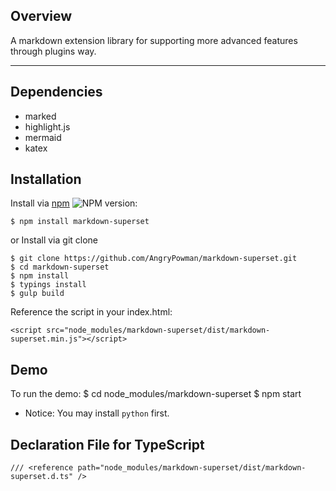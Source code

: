 ## Overview
A markdown extension library for supporting more advanced features through plugins way.

----

## Dependencies
- marked
- highlight.js
- mermaid
- katex

## Installation
Install via [npm](https://www.npmjs.com/package/github) ![NPM version](https://badge.fury.io/js/github.svg):
```
$ npm install markdown-superset
```

or Install via git clone
```
$ git clone https://github.com/AngryPowman/markdown-superset.git
$ cd markdown-superset
$ npm install
$ typings install
$ gulp build
```

Reference the script in your index.html:
```
<script src="node_modules/markdown-superset/dist/markdown-superset.min.js"></script>
```

## Demo
To run the demo:
$ cd node_modules/markdown-superset
$ npm start

* Notice: You may install `python` first.

## Declaration File for TypeScript
`/// <reference path="node_modules/markdown-superset/dist/markdown-superset.d.ts" />`